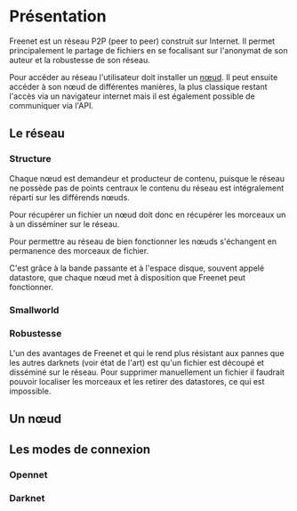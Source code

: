 # Présentation

Freenet est un réseau P2P (peer to peer) construit sur Internet. Il permet principalement le partage de fichiers en se focalisant sur l'anonymat de son auteur et la robustesse de son réseau.

Pour accéder au réseau l'utilisateur doit installer un [nœud](https://freenetproject.org/download.html). Il peut ensuite accéder à son nœud de différentes manières, la plus classique restant l'accès via un navigateur internet mais il est également possible de communiquer via l'API.

## Le réseau

### Structure

Chaque nœud est demandeur et producteur de contenu, puisque le réseau ne possède pas de points centraux le contenu du réseau est intégralement réparti sur les différends nœuds.

Pour récupérer un fichier un nœud doit donc en récupérer les morceaux un à un disséminer sur le réseau.

Pour permettre au réseau de bien fonctionner les nœuds s'échangent en permanence des morceaux de fichier.

C'est grâce à la bande passante et à l'espace disque, souvent appelé datastore, que chaque nœud met à disposition que Freenet peut fonctionner.

### Smallworld

### Robustesse

L'un des avantages de Freenet et qui le rend plus résistant aux pannes que les autres darknets (voir état de l'art) est qu'un fichier est découpé et disséminé sur le réseau. Pour supprimer manuellement un fichier il faudrait pouvoir localiser les morceaux et les retirer des datastores, ce qui est impossible.

## Un nœud

## Les modes de connexion

### Opennet

### Darknet